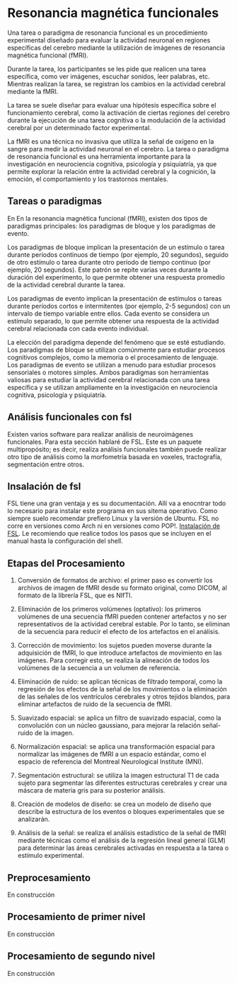 # Resonancia magnética funcionales

Una tarea o paradigma de resonancia funcional es un procedimiento experimental diseñado para evaluar la actividad neuronal en regiones específicas del cerebro mediante la utilización de imágenes de resonancia magnética funcional (fMRI).

Durante la tarea, los participantes se les pide que realicen una tarea específica, como ver imágenes, escuchar sonidos, leer palabras, etc. Mientras realizan la tarea, se registran los cambios en la actividad cerebral mediante la fMRI.

La tarea se suele diseñar para evaluar una hipótesis específica sobre el funcionamiento cerebral, como la activación de ciertas regiones del cerebro durante la ejecución de una tarea cognitiva o la modulación de la actividad cerebral por un determinado factor experimental.

La fMRI es una técnica no invasiva que utiliza la señal de oxígeno en la sangre para medir la actividad neuronal en el cerebro. La tarea o paradigma de resonancia funcional es una herramienta importante para la investigación en neurociencia cognitiva, psicología y psiquiatría, ya que permite explorar la relación entre la actividad cerebral y la cognición, la emoción, el comportamiento y los trastornos mentales.

## Tareas o paradigmas

En En la resonancia magnética funcional (fMRI), existen dos tipos de paradigmas principales: los paradigmas de bloque y los paradigmas de evento.

Los paradigmas de bloque implican la presentación de un estímulo o tarea durante períodos continuos de tiempo (por ejemplo, 20 segundos), seguido de otro estímulo o tarea durante otro período de tiempo continuo (por ejemplo, 20 segundos). Este patrón se repite varias veces durante la duración del experimento, lo que permite obtener una respuesta promedio de la actividad cerebral durante la tarea.

Los paradigmas de evento implican la presentación de estímulos o tareas durante períodos cortos e intermitentes (por ejemplo, 2-5 segundos) con un intervalo de tiempo variable entre ellos. Cada evento se considera un estímulo separado, lo que permite obtener una respuesta de la actividad cerebral relacionada con cada evento individual.

La elección del paradigma depende del fenómeno que se esté estudiando. Los paradigmas de bloque se utilizan comúnmente para estudiar procesos cognitivos complejos, como la memoria o el procesamiento de lenguaje. Los paradigmas de evento se utilizan a menudo para estudiar procesos sensoriales o motores simples. Ambos paradigmas son herramientas valiosas para estudiar la actividad cerebral relacionada con una tarea específica y se utilizan ampliamente en la investigación en neurociencia cognitiva, psicología y psiquiatría.

## Análisis funcionales con fsl

Existen varios software para realizar análisis de neuroimágenes funcionales. Para esta sección hablaré de FSL. Este es un paquete multipropósito; es decir, realiza análisis funcionales también puede realizar otro tipo de análisis como la morfometría basada en voxeles, tractografía, segmentación entre otros.

## Insalación de fsl
FSL tiene una gran ventaja y es su documentación. Allí va a enocntrar todo lo necesario para instalar este programa en sus sitema operativo. Como siempre suelo recomendar prefiero Linux y la versión de Ubuntu. FSL no corre en versiones como Arch ni en versiones como POP!. [Instalación de FSL](https://fsl.fmrib.ox.ac.uk/fsl/fslwiki/FslInstallation). Le recomiendo que realice todos los pasos que se incluyen en el manual hasta la configuración del shell.

## Etapas del Procesamiento
1. Conversión de formatos de archivo: el primer paso es convertir los archivos de imagen de fMRI desde su formato original, como DICOM, al formato de la librería FSL, que es NIfTI.

2. Eliminación de los primeros volúmenes (optativo): los primeros volúmenes de una secuencia fMRI pueden contener artefactos y no ser representativos de la actividad cerebral estable. Por lo tanto, se eliminan de la secuencia para reducir el efecto de los artefactos en el análisis.

3. Corrección de movimiento: los sujetos pueden moverse durante la adquisición de fMRI, lo que introduce artefactos de movimiento en las imágenes. Para corregir esto, se realiza la alineación de todos los volúmenes de la secuencia a un volumen de referencia.

4. Eliminación de ruido: se aplican técnicas de filtrado temporal, como la regresión de los efectos de la señal de los movimientos o la eliminación de las señales de los ventrículos cerebrales y otros tejidos blandos, para eliminar artefactos de ruido de la secuencia de fMRI.

5. Suavizado espacial: se aplica un filtro de suavizado espacial, como la convolución con un núcleo gaussiano, para mejorar la relación señal-ruido de la imagen.

6. Normalización espacial: se aplica una transformación espacial para normalizar las imágenes de fMRI a un espacio estándar, como el espacio de referencia del Montreal Neurological Institute (MNI).

7. Segmentación estructural: se utiliza la imagen estructural T1 de cada sujeto para segmentar las diferentes estructuras cerebrales y crear una máscara de materia gris para su posterior análisis.

8. Creación de modelos de diseño: se crea un modelo de diseño que describe la estructura de los eventos o bloques experimentales que se analizarán.

9. Análisis de la señal: se realiza el análisis estadístico de la señal de fMRI mediante técnicas como el análisis de la regresión lineal general (GLM) para determinar las áreas cerebrales activadas en respuesta a la tarea o estímulo experimental.

## Preprocesamiento
En construcción

## Procesamiento de primer nivel
En construcción

## Procesamiento de segundo nivel
En construcción
